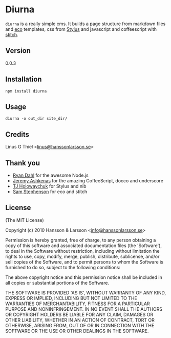 Diurna
======

`diurna` is a really simple cms. It builds a page structure from markdown files and [eco](https://github.com/sstephenson/eco) templates, css from [Stylus](http://learnboost.github.com/stylus/) and javascript and coffeescript with [stitch](https://github.com/sstephenson/stitch).

## Version
0.0.3

## Installation

    npm install diurna

## Usage
    diurna -o out_dir site_dir/

## Credits

Linus G Thiel &lt;linus@hanssonlarsson.se&gt;

## Thank you

- [Ryan Dahl](http://github.com/ry) for the awesome Node.js
- [Jeremy Ashkenas](http://github.com/jashkenas) for the amazing CoffeeScript, docco and underscore
- [TJ Holowaychuk](https://github.com/visionmedia) for Stylus and nib
- [Sam Stephenson](https://github.com/sstephenson) for eco and stitch

## License 

(The MIT License)

Copyright (c) 2010 Hansson &amp; Larsson &lt;info@hanssonlarsson.se&gt;

Permission is hereby granted, free of charge, to any person obtaining
a copy of this software and associated documentation files (the
'Software'), to deal in the Software without restriction, including
without limitation the rights to use, copy, modify, merge, publish,
distribute, sublicense, and/or sell copies of the Software, and to
permit persons to whom the Software is furnished to do so, subject to
the following conditions:

The above copyright notice and this permission notice shall be
included in all copies or substantial portions of the Software.

THE SOFTWARE IS PROVIDED 'AS IS', WITHOUT WARRANTY OF ANY KIND,
EXPRESS OR IMPLIED, INCLUDING BUT NOT LIMITED TO THE WARRANTIES OF
MERCHANTABILITY, FITNESS FOR A PARTICULAR PURPOSE AND NONINFRINGEMENT.
IN NO EVENT SHALL THE AUTHORS OR COPYRIGHT HOLDERS BE LIABLE FOR ANY
CLAIM, DAMAGES OR OTHER LIABILITY, WHETHER IN AN ACTION OF CONTRACT,
TORT OR OTHERWISE, ARISING FROM, OUT OF OR IN CONNECTION WITH THE
SOFTWARE OR THE USE OR OTHER DEALINGS IN THE SOFTWARE.
